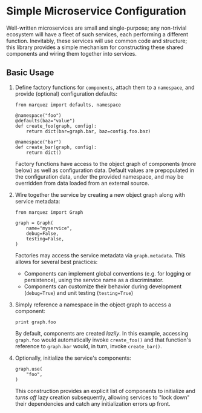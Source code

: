 # Simple Microservice Configuration

Well-written microservices are small and single-purpose; any non-trivial ecosystem will have
a fleet of such services, each performing a different function. Inevitably, these services
will use common code and structure; this library provides a simple mechanism for constructing
these shared components and wiring them together into services.

## Basic Usage

 1. Define factory functions for `components`, attach them to a `namespace`, and provide
    (optional) configuration defaults:

        from marquez import defaults, namespace

        @namespace("foo")
        @defaults(baz="value")
        def create_foo(graph, config):
            return dict(bar=graph.bar, baz=config.foo.baz)

        @namespace("bar")
        def create_bar(graph, config):
            return dict()

    Factory functions have access to the object graph of components (more below) as well as
    configuration data. Default values are prepopulated in the configuration data, under the
    provided namespace, and may be overridden from data loaded from an external source.

 2. Wire together the service by creating a new object graph along with service metadata:

        from marquez import Graph

        graph = Graph(
            name="myservice",
            debug=False,
            testing=False,
        )

    Factories may access the service metadata via `graph.metadata`. This allows for several
    best practices:

     -  Components can implement global conventions (e.g. for logging or persistence), using
        the service name as a discriminator.
     -  Components can customize their behavior during development (`debug=True`) and unit
        testing (`testing=True`)

 3. Simply reference a namespace in the object graph to access a component:

        print graph.foo

    By default, components are created *lazily*. In this example, accessing `graph.foo`
    would automatically invoke `create_foo()` and that function's reference to `graph.bar`
    would, in turn, invoke `create_bar()`.

 4. Optionally, initialize the service's components:

        graph.use(
            "foo",
        )

    This construction provides an explicit list of components to initialize and *turns off*
    lazy creation subsequently, allowing services to "lock down" their dependencies and
    catch any initialization errors up front.
